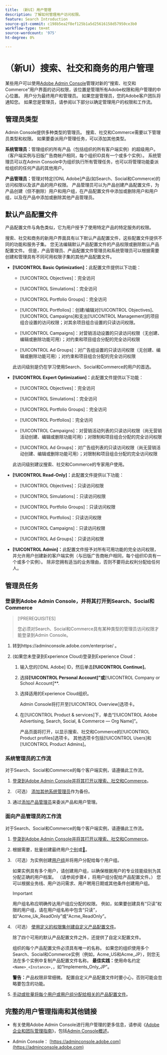 ```yaml
---
title: （新UI）用户管理
description: 了解如何管理用户访问权限。
feature: Search Introduction
source-git-commit: c198b5ea2f8ef125b1a5d25616158d57950ce3b0
workflow-type: tm+mt
source-wordcount: '975'
ht-degree: 0%

---
```


# （新UI）搜索、社交和商务的用户管理

某些用户可以使用[Adobe Admin Console](https://helpx.adobe.com/cn/enterprise/using/admin-console.html)管理对新的“搜索、社交和Commerce”用户界面的访问权限，该位置是管理所有Adobe权限和用户管理的中心位置。 用户分为最终用户和管理员。 如果您是管理员，您的Adobe客户团队将通知您。 如果您是管理员，请参阅以下部分以确定管理用户的权限和工作流。

## 管理员类型

Admin Console提供多种类型的管理员。 搜索、社交和Commerce需要以下管理员类型和权限。 如果要委派用户管理任务，可以添加其他类型。

**系统管理员：**&#x200B;管理组织的所有产品（包括组织的所有客户端实例）的超级用户。 （客户端实例与旧版广告商帐户相同，每个组织ID具有一个或多个实例）。 系统管理员可以在Admin Console中为组织执行所有管理任务，也可以将管理功能委派给组织的任何产品的其他用户。

**产品管理员：**&#x200B;管理对特定[!DNL Adobe]产品(如Search、Social和Commerce)的访问权限以及该产品的用户权限。 产品管理员可以为产品创建产品配置文件，为产品创建（但不删除）用户和用户组，在产品配置文件中添加或删除用户和用户组，以及在产品中添加或删除其他产品管理员。

<!--
**Product profile admin:** Manages assigned product profiles for individual products. A product profile admin can add (but not remove) users and user groups to the organization; add or remove users and user groups from product profiles; and assign or revoke permissions from product profiles. [I don't think this is applicable: and manage the product roles for product profiles.]

**User group admin:** Manages assigned user groups and their access rights. A user group admin can add or remove users from groups and add or remove user group admins from groups.
-->

## 默认产品配置文件

产品配置文件与角色类似，它为用户授予了使用特定产品的特定服务的权限。

搜索、社交和商务的新用户界面具有以下默认产品配置文件，这些配置文件提供不同的功能和服务子集。 您无法编辑默认产品配置文件的产品权限或删除默认产品配置文件。 但是，产品管理员、产品配置文件管理员和系统管理员可以根据需要创建和管理具有不同可用权限子集的其他产品配置文件。

* **[!UICONTROL Basic Optimization]：**&#x200B;此配置文件提供以下功能：

   * [!UICONTROL Objectives]：完全访问

   * [!UICONTROL Simulations]：完全访问

   * [!UICONTROL Portfolio Groups]：完全访问

   * [!UICONTROL Portfolios]：创建/编辑对[!UICONTROL Objectives]、[!UICONTROL Campaigns]和支出[!UICONTROL Management]的项目组合设置的访问权限；对其余项目组合设置的只读访问权限。

   * [!UICONTROL Campaigns]：对营销活动设置的只读访问权限（无创建、编辑或删除功能可用）；对约束和项目组合分配的完全访问权限

   * [!UICONTROL Ad Groups]：对广告组设置的只读访问权限（无创建、编辑或删除功能可用）；对约束和项目组合分配的完全访问权限

  此访问级别是仍在学习使用Search、Social和Commerce的用户的首选。

* **[!UICONTROL Expert Optimization]：**&#x200B;此配置文件提供以下功能：

   * [!UICONTROL Objectives]：完全访问

   * [!UICONTROL Simulations]：完全访问

   * [!UICONTROL Portfolio Groups]：完全访问

   * [!UICONTROL Portfolios]：完全访问

   * [!UICONTROL Campaigns]：对营销活动列表的只读访问权限（尚无营销活动创建、编辑或删除功能可用）；对限制和项目组合分配的完全访问权限

   * [!UICONTROL Ad Groups]：对广告组列表的只读访问权限（尚无营销活动创建、编辑或删除功能可用）；对限制和项目组合分配的完全访问权限

  此访问级别建议搜索、社交和Commerce的专家用户使用。

* **[!UICONTROL Read-Only]：**&#x200B;此配置文件提供以下功能：

   * [!UICONTROL Objectives]：只读访问权限

   * [!UICONTROL Simulations]：只读访问权限

   * [!UICONTROL Portfolio Groups]：只读访问权限

   * [!UICONTROL Portfolios]：只读访问权限

   * [!UICONTROL Campaigns]：只读访问权限

   * [!UICONTROL Ad Groups]：只读访问权限

* **[!UICONTROL Admin]：**&#x200B;此配置文件授予对所有可用功能的完全访问权限，并允许用户创建新的客户端实例（与旧版广告商帐户相同，每个组织ID具有一个或多个实例）。 除非您拥有适当的业务理由，否则不要将此权利分配给任何人。

## 管理员任务

### 登录到Adobe Admin Console，并将其打开到Search、Social和Commerce

>[!PREREQUISITES]
>
>您必须对Search、Social和Commerce具有某种类型的管理员访问权限才能登录到Admin Console。

1. 转到https://adminconsole.adobe.com/enterprise/ 。

1. (如果您未登录到Experience Cloud)登录到Experience Cloud：

   1. 输入您的[!DNL Adobe] ID，然后单击&#x200B;**[!UICONTROL Continue]**。

   1. 选择&#x200B;**[!UICONTROL Personal Account]”或&#x200B;**&#x200B;[!UICONTROL Company or School Account]**.<!-- Will it necessarily be "Company or School Account?" -->

   1. 选择适用的Experience Cloud组织。

      Admin Console将打开至[!UICONTROL Overview]选项卡。

   1. 在[!UICONTROL Product & services]下，单击“[!UICONTROL Adobe Advertising, Search, Social, & Commerce — Org Name]”。

      产品页面将打开，以显示搜索、社交和Commerce的[!UICONTROL Product profiles]选项卡。 其他选项卡包括[!UICONTROL Users]和[!UICONTROL Product Admins]。

### 系统管理员的工作流

对于Search、Social和Commerce的每个客户端实例，请遵循此工作流。

1. [登录到Adobe Admin Console并将其打开以搜索、社交和Commerce](#open-admin-console)。

1. （可选） [添加其他系统管理员](https://helpx.adobe.com/enterprise/using/admin-roles.html#enterprise)作为备份。

1. 通过[添加产品管理员](https://helpx.adobe.com/enterprise/using/admin-roles.html#enterprise)来委派产品和用户管理。

### 面向产品管理员的工作流

对于Search、Social和Commerce的每个客户端实例，请遵循此工作流。

1. [登录到Adobe Admin Console并将其打开以搜索、社交和Commerce](#open-admin-console)。

1. 根据需要，批量创建最终用户[个别](https://helpx.adobe.com/enterprise/using/manage-users-individually.html)或[&#128279;](https://helpx.adobe.com/enterprise/using/bulk-upload-users.html)。

1. （可选）为实例创建[用户组](https://helpx.adobe.com/enterprise/using/user-groups.html)并将用户分配给每个用户组。

   如果实例具有多个用户，请创建用户组，以确保根据用户的专业技能级别为其分配正确的用户档案。 （请参阅步骤4 ，将用户组分配给产品配置文件。） 您可以根据业务线、用户访问需求、用户聘用日期或其他条件创建用户组。

   >[!IMPORTANT]
   >
   >用户组名称应明确传达用户组应分配的权限。 例如，如果要创建具有“只读”权限的用户组，请在用户组名称中包含“只读”，如“Acme_Uk_ReadOnly”或“Acme_ReadOnly”。

1. （可选） [使用定义的权限集创建自定义产品配置文件](https://helpx.adobe.com/enterprise/using/manage-product-profiles.html)。

   除了四个可用的默认产品配置文件之外，还提供了自定义配置文件。

   组织的每个产品配置文件必须具有唯一的名称。 如果您的组织使用多个Search、Social和Commerce实例（例如，Acme_US和Acme_JP），则您无法在多个实例中复制产品配置文件名称。 **最佳实践：**&#x200B;使用命名约定`<Name>_<Instance>,`，如“Implements_Only_JP”。

   **警告：**&#x200B;产品权限非常细微。 配置自定义产品配置文件时要小心，否则可能会忽略要包含的功能。

1. [手动或批量将每个用户或用户组分配给相关的产品配置文件](https://helpx.adobe.com/enterprise/using/manage-product-profiles.html)。

## 完整的用户管理指南和其他链接

* 有关使用Adobe Admin Console进行用户管理的更多信息，请参阅《[Adobe企业和团队管理指南](https://helpx.adobe.com/enterprise/admin-guide.html)》，包括[Admin Console概述](https://helpx.adobe.com/cn/enterprise/using/admin-console.html)。

* Admin Console： [https://adminconsole.adobe.com](https://adminconsole.adobe.com)
